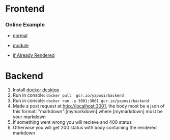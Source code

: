 # Frontend 
### Online Example
* [normal](https://storage.googleapis.com/yaposi/example/fetching/normal/index.html)

* [module](https://storage.googleapis.com/yaposi/example/fetching/module/index.html)

* [if Already Rendered](https://storage.googleapis.com/yaposi/example/ifAlreadyRendered/index.html)

# Backend
  1. Install [docker desktop](https://www.docker.com/products/docker-desktop)
  2. Run in console:  `docker pull  gcr.io/yaposi/backend`
  3. Run in console:  `docker run -p 3001:3001 gcr.io/yaposi/backend`
  4. Made a post request at [http://localhost:3001](http://localhost:3001), the body most be a json of this format:
  "markdown":[mymarkdown] where [mymarkdown] most be your markdown
  5. If something went wrong you will recieve and 400 status
  5. Otherwise you will get 200 status with body containing the rendered markdown
  